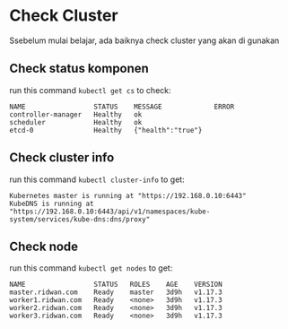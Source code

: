 # Check Cluster

Ssebelum mulai belajar, ada baiknya check cluster yang akan di gunakan

## Check status komponen

run this command `kubectl get cs` to check:
```
NAME                 STATUS    MESSAGE             ERROR
controller-manager   Healthy   ok
scheduler            Healthy   ok
etcd-0               Healthy   {"health":"true"}
```

## Check cluster info
run this command `kubectl cluster-info` to get:

```
Kubernetes master is running at "https://192.168.0.10:6443"
KubeDNS is running at "https://192.168.0.10:6443/api/v1/namespaces/kube-system/services/kube-dns:dns/proxy"

```

## Check node
run this command `kubectl get nodes` to get:

```
NAME                 STATUS   ROLES    AGE    VERSION
master.ridwan.com    Ready    master   3d9h   v1.17.3
worker1.ridwan.com   Ready    <none>   3d9h   v1.17.3
worker2.ridwan.com   Ready    <none>   3d9h   v1.17.3
worker3.ridwan.com   Ready    <none>   3d9h   v1.17.3